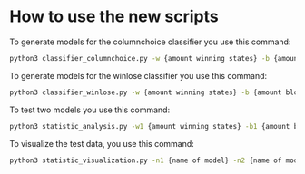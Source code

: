 # How to use the new scripts

To generate models for the columnchoice classifier you use this command:
```bash
python3 classifier_columnchoice.py -w {amount winning states} -b {amount blocking states} -rw {amount random winning states} -a {amount models}
```

To generate models for the winlose classifier you use this command:
```bash
python3 classifier_winlose.py -w {amount winning states} -b {amount blocking states} -rw {amount random winning states} -rl {amount random losing states} -a {amount models}
```

To test two models you use this command:
```bash
python3 statistic_analysis.py -w1 {amount winning states} -b1 {amount blocking states} -rw1 {amount random winning states} -rl1 {amount random losing states} -c1 {which classifier (2 options: columnchoice/winlose)} -n1 {name of model (unique name which describes the model)} -w2 {amount winning states} -b2 {amount blocking states} -rw2 {amount random winning states} -rl2 {amount random losing states} -c2 {which classifier (2 options: columnchoice/winlose)} -n2 {name of model (unique name which describes the model)} -a {amount of models}
```

To visualize the test data, you use this command:
```bash
python3 statistic_visualization.py -n1 {name of model} -n2 {name of model} -a {amount of models}
```